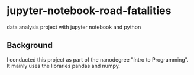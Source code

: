 # jupyter-notebook-road-fatalities
data analysis project with jupyter notebook and python

## Background
I conducted this project as part of the nanodegree "Intro to Programming".<br>
It mainly uses the libraries pandas and numpy.<br>

